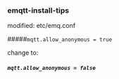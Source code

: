 ### emqtt-install-tips

modified:  etc/emq.conf

#####`mqtt.allow_anonymous = true`

change to:

##### `mqtt.allow_anonymous = false`